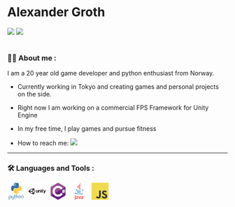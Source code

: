 # Alexander Groth
<div id="badges">
  <img src="https://img.shields.io/badge/Discord-9cf?logo=discord&style=for-the-badge"/>
  <img src="https://img.shields.io/badge/Twitter-blue?logo=twitter&logoColor=white&style=for-the-badge"/>     
</div>
</br>

### :man_technologist: About me :

I am a 20 year old game developer and python enthusiast from Norway.

- Currently working in Tokyo and creating games and personal projects on the side.

- Right now I am working on a commercial FPS Framework for Unity Engine

- In my free time, I play games and pursue fitness

- How to reach me: <img src="https://img.shields.io/badge/Discord-9cf?logo=discord"/>
-------------

### :hammer_and_wrench: Languages and Tools :
<div>
  <img src="https://github.com/devicons/devicon/blob/master/icons/python/python-original-wordmark.svg" title="Python" alt="Python" width="40" height="40"/>&nbsp;
  <img src="https://github.com/devicons/devicon/blob/master/icons/unity/unity-original-wordmark.svg" title="Unity" alt="Unity" width="40" height="40"/>&nbsp;
  <img src="https://github.com/devicons/devicon/blob/master/icons/csharp/csharp-original.svg" title="C#" alt="C#" width="40" height="40"/>&nbsp;
  <img src="https://github.com/devicons/devicon/blob/master/icons/java/java-original-wordmark.svg" title="Java" alt="Java" width="40" height="40"/>&nbsp;
  <img src="https://github.com/devicons/devicon/blob/master/icons/javascript/javascript-original.svg" title="JavaScript" alt="JavaScript" width="40" height="40"/>&nbsp;
</div>

<!--
**agroth01/agroth01** is a ✨ _special_ ✨ repository because its `README.md` (this file) appears on your GitHub profile.

Here are some ideas to get you started:

- 🔭 I’m currently working on ...
- 🌱 I’m currently learning ...
- 👯 I’m looking to collaborate on ...
- 🤔 I’m looking for help with ...
- 💬 Ask me about ...
- 📫 How to reach me: ...
- 😄 Pronouns: ...
- ⚡ Fun fact: ...
-->
